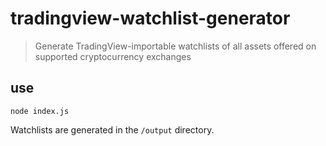 # tradingview-watchlist-generator

> Generate TradingView-importable watchlists of all assets offered on
> supported cryptocurrency exchanges

## use

```
node index.js
```

Watchlists are generated in the `/output` directory.
